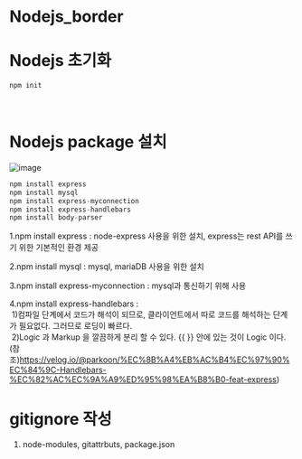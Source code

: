 # Nodejs_border

# Nodejs 초기화
```js
npm init
```
<br>

# Nodejs package 설치
![image](https://user-images.githubusercontent.com/53036090/209468634-3893fe84-711d-4e8c-a6ed-fa767acba411.png)
```js
npm install express
npm install mysql
npm install express-myconnection
npm install express-handlebars
npm install body-parser
```
1.npm install express : node-express 사용을 위한 설치, 
  express는 rest API를 쓰기 위한 기본적인 환경 제공
  <br>

2.npm install mysql : mysql, mariaDB 사용을 위한 설치
<br>

3.npm install express-myconnection : mysql과 통신하기 위해 사용
<br>

4.npm install express-handlebars : <br>
&nbsp;1)컴파일 단계에서 코드가 해석이 되므로, 클라이언트에서 따로 코드를 해석하는 단계가 필요없다. 그러므로 로딩이 빠르다.
<br>
&nbsp;2)Logic 과 Markup 을 깔끔하게 분리 할 수 있다. {{ }} 안에 있는 것이 Logic 이다.
<br>(참조)https://velog.io/@parkoon/%EC%8B%A4%EB%AC%B4%EC%97%90%EC%84%9C-Handlebars-%EC%82%AC%EC%9A%A9%ED%95%98%EA%B8%B0-feat-express)
<br>

# gitignore 작성
1. node-modules, gitattrbuts, package.json
